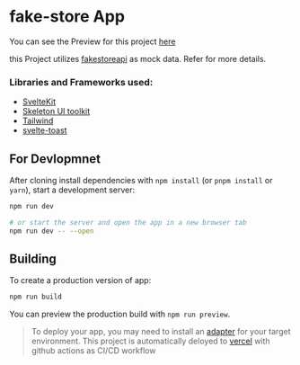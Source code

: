 # fake-store App

You can see the Preview for this project [here](https://fake-store-app-lake.vercel.app/)

this Project utilizes [fakestoreapi](https://fakestoreapi.com/) as mock data. Refer for more details.

### Libraries and Frameworks used:
 - [SvelteKit](https://kit.svelte.dev/) 
 - [Skeleton UI toolkit](https://www.skeleton.dev/)
 - [Tailwind](https://tailwindcss.com/)
 - [svelte-toast](https://github.com/zerodevx/svelte-toast)

## For Devlopmnet 

After cloning install dependencies with `npm install` (or `pnpm install` or `yarn`), start a development server:

```bash
npm run dev

# or start the server and open the app in a new browser tab
npm run dev -- --open
```

## Building

To create a production version of app:

```bash
npm run build
```

You can preview the production build with `npm run preview`.

> To deploy your app, you may need to install an [adapter](https://kit.svelte.dev/docs/adapters) for your target environment.
> This project is automatically deloyed to [vercel](https://vercel.com/) with github actions as CI/CD workflow
